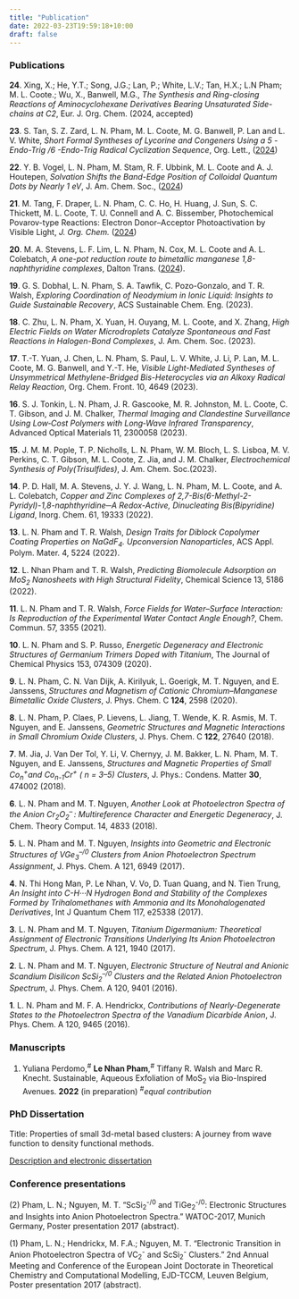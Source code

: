 ```yaml
---
title: "Publication"
date: 2022-03-23T19:59:18+10:00
draft: false
---
```


### Publications 

**24**\. Xing, X.; He, Y.T.; Song, J.G.; Lan, P.; White, L.V.; Tan, H.X.; L.N Pham; M. L. Coote.; Wu, X., Banwell, M.G., *The Synthesis and Ring-closing Reactions of Aminocyclohexane Derivatives Bearing Unsaturated Side-chains at C2*, Eur. J. Org. Chem. (2024, accepted)

**23**\. S. Tan, S. Z. Zard, L. N. Pham, M. L. Coote, M. G. Banwell, P. Lan and  L. V. White, *Short Formal Syntheses of Lycorine and Congeners Using a 5 -Endo-Trig /6 -Endo-Trig Radical Cyclization Sequence*, Org. Lett., ([2024](https://doi.org/10.1021/acs.orglett.4c01271))

**22**\. Y. B. Vogel, L. N. Pham, M. Stam, R. F. Ubbink, M. L. Coote and A. J.  Houtepen, *Solvation Shifts the Band-Edge Position of Colloidal Quantum  Dots by Nearly 1 eV*, J. Am. Chem. Soc., ([2024](https://doi.org/10.1021/jacs.4c00402))

**21**\. M. Tang, F. Draper, L. N. Pham, C. C. Ho, H. Huang, J. Sun, S. C.  Thickett, M. L. Coote, T. U. Connell and A. C. Bissember, Photochemical  Povarov-type Reactions: Electron Donor–Acceptor Photoactivation by  Visible Light, *J. Org. Chem.* ([2024](https://doi.org/10.1021/acs.joc.3c02746))

**20**\. M. A. Stevens, L. F. Lim, L. N. Pham, N. Cox, M. L. Coote and A. L.  Colebatch, *A one-pot reduction route to bimetallic manganese  1,8-naphthyridine complexes*, Dalton Trans. ([2024](https://doi.org/10.1039/D3DT03709F)). 

**19**\. G. S. Dobhal, L. N. Pham, S. A. Tawfik, C. Pozo-Gonzalo, and T. R. Walsh, *Exploring Coordination of Neodymium in Ionic Liquid: Insights to Guide Sustainable Recovery*, ACS Sustainable Chem. Eng. (2023). 

**18**\. C. Zhu, L. N. Pham, X. Yuan, H. Ouyang, M. L. Coote, and X. Zhang, *High Electric Fields on Water Microdroplets Catalyze Spontaneous and Fast Reactions in Halogen-Bond Complexes*, J. Am. Chem. Soc. (2023).

**17**\. T.-T. Yuan, J. Chen, L. N. Pham, S. Paul, L. V. White, J. Li, P. Lan, M. L. Coote, M. G. Banwell, and Y.-T. He, *Visible Light-Mediated Syntheses of Unsymmetrical Methylene-Bridged Bis-Heterocycles via an Alkoxy Radical Relay Reaction*, Org. Chem. Front. 10, 4649 (2023).

**16**\. S. J. Tonkin, L. N. Pham, J. R. Gascooke, M. R. Johnston, M. L. Coote, C. T. Gibson, and J. M. Chalker, *Thermal Imaging and Clandestine Surveillance Using Low‐Cost Polymers with Long‐Wave Infrared Transparency*, Advanced Optical Materials 11, 2300058 (2023).

**15**\. J. M. M. Pople, T. P. Nicholls, L. N. Pham, W. M. Bloch, L. S. Lisboa, M. V. Perkins, C. T. Gibson, M. L. Coote, Z. Jia, and J. M. Chalker, *Electrochemical Synthesis of Poly(Trisulfides)*, J. Am. Chem. Soc.(2023).

**14**\. P. D. Hall, M. A. Stevens, J. Y. J. Wang, L. N. Pham, M. L. Coote, and A. L. Colebatch, *Copper and Zinc Complexes of 2,7-Bis(6-Methyl-2-Pyridyl)-1,8-naphthyridine─A Redox-Active, Dinucleating Bis(Bipyridine) Ligand*, Inorg. Chem. 61, 19333 (2022).

**13**\. L. N. Pham and T. R. Walsh, *Design Traits for Diblock Copolymer Coating Properties on NaGdF<sub>4</sub>. Upconversion Nanoparticles*, ACS Appl. Polym. Mater. 4, 5224 (2022).

**12**\. L. Nhan Pham and T. R. Walsh, *Predicting Biomolecule Adsorption on MoS<sub>2</sub> Nanosheets with High Structural Fidelity*, Chemical Science 13, 5186 (2022).

**11**\. L. N. Pham and T. R. Walsh, *Force Fields for Water–Surface Interaction: Is Reproduction of the Experimental Water Contact Angle Enough?*, Chem. Commun. 57, 3355 (2021).

**10**\. L. N. Pham and S. P. Russo, *Energetic Degeneracy and Electronic Structures of Germanium Trimers Doped with Titanium*, The Journal of Chemical Physics 153, 074309 (2020).

**9**\. L. N. Pham, C. N. Van Dijk, A. Kirilyuk, L. Goerigk, M. T. Nguyen, and E. Janssens, *Structures and Magnetism of Cationic Chromium–Manganese Bimetallic Oxide Clusters*, J. Phys. Chem. C **124**, 2598 (2020). 

**8**\. L. N. Pham, P. Claes, P. Lievens, L. Jiang, T. Wende, K. R. Asmis, M. T. Nguyen, and E. Janssens, *Geometric Structures and Magnetic Interactions in Small Chromium Oxide Clusters*, J. Phys. Chem. C **122**, 27640 (2018).

**7**\. M. Jia, J. Van Der Tol, Y. Li, V. Chernyy, J. M. Bakker, L. N. Pham, M. T. Nguyen, and E. Janssens, *Structures and Magnetic Properties of Small Co<sub>n</sub><sup>+</sup>and Co<sub>n-1</sub>Cr<sup>+</sup> ( n = 3–5) Clusters*, J. Phys.: Condens. Matter **30**, 474002 (2018).

**6**\. L. N. Pham and M. T. Nguyen, *Another Look at Photoelectron Spectra of the Anion Cr<sub>2</sub>O<sub>2</sub><sup>–</sup> : Multireference Character and Energetic Degeneracy*, J. Chem. Theory Comput. 14, 4833 (2018).

**5**\. L. N. Pham and M. T. Nguyen, *Insights into Geometric and Electronic Structures of VGe<sub>3</sub><sup>–/0</sup> Clusters from Anion Photoelectron Spectrum Assignment*, J. Phys. Chem. A 121, 6949 (2017).

**4**\. N. Thi Hong Man, P. Le Nhan, V. Vo, D. Tuan Quang, and N. Tien Trung, *An Insight into C-H···N Hydrogen Bond and Stability of the Complexes Formed by Trihalomethanes with Ammonia and Its Monohalogenated Derivatives*, Int J Quantum Chem 117, e25338 (2017).

**3**\. L. N. Pham and M. T. Nguyen, *Titanium Digermanium: Theoretical Assignment of Electronic Transitions Underlying Its Anion Photoelectron Spectrum*, J. Phys. Chem. A 121, 1940 (2017).

**2**\. L. N. Pham and M. T. Nguyen, *Electronic Structure of Neutral and Anionic Scandium Disilicon ScSi<sub>2</sub><sup>–/0</sup>  Clusters and the Related Anion Photoelectron Spectrum*, J. Phys. Chem. A 120, 9401 (2016).

**1**\. L. N. Pham and M. F. A. Hendrickx, *Contributions of Nearly-Degenerate States to the Photoelectron Spectra of the Vanadium Dicarbide Anion*, J. Phys. Chem. A 120, 9465 (2016).
    

### Manuscripts

1. Yuliana Perdomo,<sup>#</sup> **Le Nhan Pham**,<sup>#</sup> Tiffany R. Walsh and Marc R. Knecht. Sustainable, Aqueous Exfoliation of MoS<sub>2</sub> via Bio-Inspired Avenues. **2022** (in preparation) <sup>#</sup>*equal contribution* 

   

   

### PhD Dissertation

Title: Properties of small 3d-metal based clusters: A journey from wave function
to density functional methods.

[Description and electronic dissertation](https://limo.libis.be/primo-explore/fulldisplay?docid=LIRIAS2821608&context=L&vid=Lirias&search_scope=Lirias&tab=default_tab&lang=en_US&fromSitemap=1
"Dissertation")

### Conference presentations

(2) Pham, L. N.; Nguyen, M. T. “ScSi<sub>2</sub><sup>-/0</sup> and
TiGe<sub>2</sub><sup>-/0</sup>: Electronic Structures and Insights into Anion
Photoelectron Spectra.” WATOC-2017, Munich Germany, Poster presentation 2017
(abstract).

(1) Pham, L. N.; Hendrickx, M. F.A.; Nguyen, M. T. “Electronic Transition in
Anion Photoelectron Spectra of VC<sub>2</sub><sup>-</sup> and
ScSi<sub>2</sub><sup>-</sup> Clusters.” 2nd Annual Meeting and Conference of the
European Joint Doctorate in Theoretical Chemistry and Computational Modelling,
EJD-TCCM, Leuven Belgium, Poster presentation 2017 (abstract). 